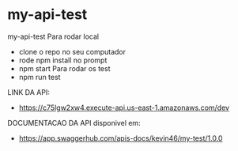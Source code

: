 # my-api-test
my-api-test
Para rodar local 
- clone o repo no seu computador
- rode npm install no prompt
- npm start 
Para rodar os test 
- npm run test

LINK DA API: 
- https://c75lgw2xw4.execute-api.us-east-1.amazonaws.com/dev

DOCUMENTACAO DA API disponivel em:
- https://app.swaggerhub.com/apis-docs/kevin46/my-test/1.0.0
